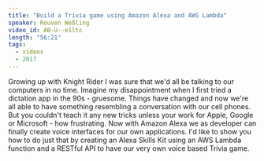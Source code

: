 ```yaml
---
title: "Build a Trivia game using Amazon Alexa and AWS Lambda"
speaker: Rouven Weßling
video_id: AB-U--e1ltc
length: "56:21"
tags:
  - videos
  - 2017
---
```


Growing up with Knight Rider I was sure that we'd all be talking to our computers in no time. Imagine my disappointment when I first tried a dictation app in the 90s - gruesome. Things have changed and now we're all able to have something resembling a conversation with our cell phones. But you couldn't teach it any new tricks unless your work for Apple, Google or Microsoft - how frustrating. Now with Amazon Alexa we as developer can finally create voice interfaces for our own applications. I'd like to show you how to do just that by creating an Alexa Skills Kit using an AWS Lambda function and a RESTful API to have our very own voice based Trivia game.
